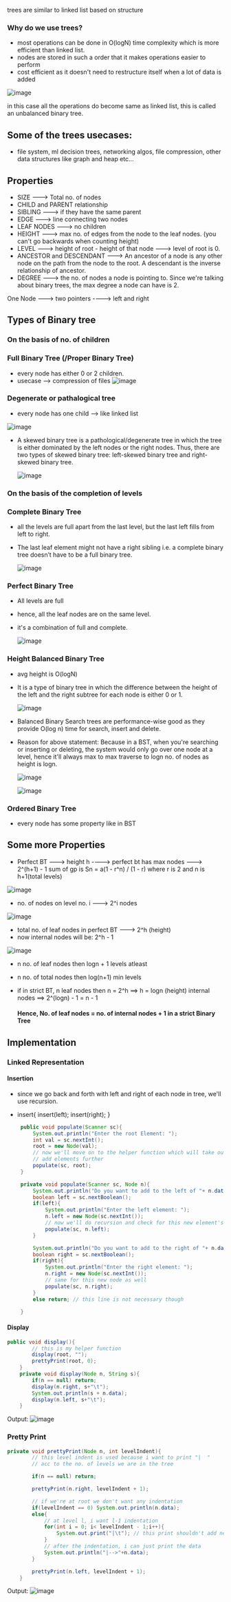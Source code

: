 trees are similar to linked list based on structure

### Why do we use trees?
- most operations can be done in O(logN) time complexity which is more efficient than linked list.
- nodes are stored in such a order that it makes operations easier to perform
- cost efficient as it doesn't need to restructure itself when a lot of data is added

![image](https://github.com/user-attachments/assets/a0d24f5a-975e-40ca-ae00-774cdddc1a5f)

in this case all the operations do become same as linked list, this is called an unbalanced binary tree.

## Some of the trees usecases:
- file system, ml decision trees, networking algos, file compression, other data structures like graph and heap etc...

## Properties
- SIZE ---> Total no. of nodes
- CHILD and PARENT relationship
- SIBLING ---> if they have the same parent
- EDGE ---> line connecting two nodes
- LEAF NODES ---> no children
- HEIGHT ---> max no. of edges from the node to the leaf nodes. (you can't go backwards when counting height)
- LEVEL ---> height of root - height of that node ---> level of root is 0.
- ANCESTOR and DESCENDANT ---> An ancestor of a node is any other node on the path from the node to the root. A descendant is the inverse relationship of ancestor.
- DEGREE ---> the no. of nodes a node is pointing to. Since we're talking about binary trees, the max degree a node can have is 2.


One Node ---> two pointers ----> left and right

## Types of Binary tree

### On the basis of no. of children

### Full Binary Tree (/Proper Binary Tree)
- every node has either 0 or 2 children.
- usecase --> compression of files
  ![image](https://github.com/user-attachments/assets/39722a13-212d-490f-81e9-5b62c165123d)

### Degenerate or pathalogical tree
- every node has one child --> like linked list
  
 ![image](https://media.geeksforgeeks.org/wp-content/uploads/20221124105941/degeneratetree.png)

- A skewed binary tree is a pathological/degenerate tree in which the tree is either dominated by the left nodes or the right nodes. Thus, there are two types of skewed binary tree: left-skewed binary tree and right-skewed binary tree.
  
  ![image](https://media.geeksforgeeks.org/wp-content/uploads/20221130172501/skewed1.png)


### On the basis of the completion of levels

### Complete Binary Tree
- all the levels are full apart from the last level, but the last left fills from left to right.
- The last leaf element might not have a right sibling i.e. a complete binary tree doesn’t have to be a full binary tree.

    ![image](https://media.geeksforgeeks.org/wp-content/uploads/20221130172411/completedrawio.png)

### Perfect Binary Tree
- All levels are full
- hence, all the leaf nodes are on the same level.
- it's a combination of full and complete.

  ![image](https://media.geeksforgeeks.org/wp-content/uploads/20221124094547/perfect.png)

### Height Balanced Binary Tree
- avg height is O(logN)
- It is a type of binary tree in which the difference between the height of the left and the right subtree for each node is either 0 or 1.

   ![image](https://www.growingwiththeweb.com/images/2015/11/14/balanced-trees.svg)

- Balanced Binary Search trees are performance-wise good as they provide O(log n) time for search, insert and delete.
- Reason for above statement: Because in a BST, when you're searching or inserting or deleting, the system would only go over one node at a level, hence it'll always max to max traverse to logn no. of nodes as height is logn.

    ![image](https://github.com/user-attachments/assets/5ab48221-79e8-48ab-9a75-4d1308fa2265)

    ![image](https://github.com/user-attachments/assets/96196c83-f022-4590-9895-927af167ce06)


### Ordered Binary Tree
- every node has some property like in BST


## Some more Properties

- Perfect BT ---> height h ----> perfect bt has max nodes ---> 2^(h+1) - 1
  sum of gp is  Sn = a(1 - r^n) / (1 - r) where r is 2 and n is h+1(total levels)
  
![image](https://github.com/user-attachments/assets/93543180-05f2-4c78-85c6-1bab0ec0aba5)

  
- no. of nodes on level no. i ---> 2^i nodes

![image](https://github.com/user-attachments/assets/b7a18e01-7ac1-4db1-a6ca-b0c0a68915af)

- total no. of leaf nodes in perfect BT ---> 2^h (height)
- now internal nodes will be: 2^h - 1

![image](https://github.com/user-attachments/assets/5e2dde74-e03a-4703-953c-896b84ecfb4f)

- n no. of leaf nodes then
     logn + 1 levels atleast

- n no. of total nodes then
     log(n+1) min levels

- if in strict BT, n leaf nodes then
      n = 2^h ==> h = logn (height)
      internal nodes ==> 2^(logn) - 1 = n - 1

  #### Hence, No. of leaf nodes = no. of internal nodes + 1 in a strict Binary Tree


 ## Implementation

 ### Linked Representation

 #### Insertion

 - since we go back and forth with left and right of each node in tree, we'll use recursion.
 - insert{
     insert(left);
     insert(right);
   }

   ```java
    public void populate(Scanner sc){
        System.out.println("Enter the root Element: ");
        int val = sc.nextInt();
        root = new Node(val);
        // now we'll move on to the helper function which will take our node and scanner and
        // add elements further
        populate(sc, root);
    }

    private void populate(Scanner sc, Node n){
        System.out.println("Do you want to add to the left of "+ n.data + " ?");
        boolean left = sc.nextBoolean();
        if(left){
            System.out.println("Enter the left element: ");
            n.left = new Node(sc.nextInt());
            // now we'll do recursion and check for this new element's next
            populate(sc, n.left);
        }

        System.out.println("Do you want to add to the right of "+ n.data + " ?");
        boolean right = sc.nextBoolean();
        if(right){
            System.out.println("Enter the right element: ");
            n.right = new Node(sc.nextInt());
            // same for this new node as well
            populate(sc, n.right);
        }
        else return; // this line is not necessary though

    }
   ```

#### Display

```java
public void display(){
        // this is my helper function
        display(root, "");
        prettyPrint(root, 0);
    }
    private void display(Node n, String s){
        if(n == null) return;
        display(n.right, s+"\t");
        System.out.println(s + n.data);
        display(n.left, s+"\t");
    }
```
Output:
![image](https://github.com/user-attachments/assets/59359bf6-39ba-4eda-b5df-d84ff63a1e8c)

### Pretty Print

```java
private void prettyPrint(Node n, int levelIndent){
        // this level indent is used because i want to print "|  "
        // acc to the no. of levels we are in the tree

        if(n == null) return;

        prettyPrint(n.right, levelIndent + 1);

        // if we're at root we don't want any indentation
        if(levelIndent == 0) System.out.println(n.data);
        else{
            // at level l, i want l-1 indentation
            for(int i = 0; i< levelIndent - 1;i++){
                System.out.print("|\t"); // this print shouldn't add new line
            }
            // after the indentation, i can just print the data
            System.out.println("|-->"+n.data);
        }

        prettyPrint(n.left, levelIndent + 1);
    }
```

Output:
![image](https://github.com/user-attachments/assets/acdf6d14-5078-4bdd-9c8a-c1ad56cc3b8b)
